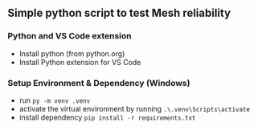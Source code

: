 ## Simple python script to test Mesh reliability

### Python and VS Code extension

- Install python (from python.org)
- Install Python extension for VS Code

### Setup Environment & Dependency (Windows)

- run `py -m venv .venv`
- activate the virtual environment by running `.\.venv\Scripts\activate`
- install dependency `pip install -r requirements.txt`
